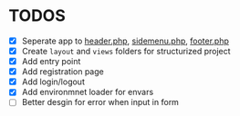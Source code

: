 # TODOS

- [x] Seperate app to [header.php](layout/header.php), [sidemenu.php](layout/sidemenu.php), [footer.php](layout/footer.php)
- [x] Create `layout` and `views` folders for structurized project
- [x] Add entry point
- [x] Add registration page
- [x] Add login/logout
- [x] Add environmnet loader for envars
- [ ] Better desgin for error when input in form
